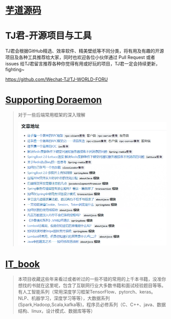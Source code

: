

# [芋道源码](https://www.iocoder.cn/)







# TJ君-开源项目与工具

TJ君会根据GitHub精选、效率软件、精美壁纸等不同分类，将有用及有趣的开源项目及各种工具推荐给大家，同时也欢迎各位小伙伴通过 Pull Request 或者 issues 给TJ君留言推荐各种你觉得有用或好玩的项目，TJ君一定会持续更新，fighting~

https://github.com/Wechat-TJ/TJ-WORLD-FORU



# [Supporting Doraemon](https://github.com/modouxiansheng/Doraemon)

> 对于一些后端常用框架的深入理解
>
> ![image-20220724232858835](images/image-20220724232858835.png)





# [IT_book](https://github.com/XiangLinPro/IT_book)

> 本项目收藏这些年来看过或者听过的一些不错的常用的上千本书籍，没准你想找的书就在这里呢，包含了互联网行业大多数书籍和面试经验题目等等。有人工智能系列（常用深度学习框架TensorFlow、pytorch、keras。NLP、机器学习，深度学习等等），大数据系列(Spark,Hadoop,Scala,kafka等)，程序员必修系列（C、C++、java、数据结构、linux，设计模式、数据库等等）